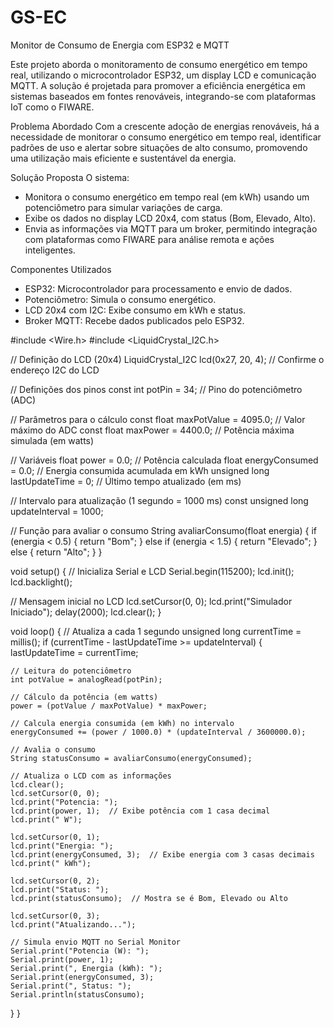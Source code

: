 # GS-EC
Monitor de Consumo de Energia com ESP32 e MQTT

Este projeto aborda o monitoramento de consumo energético em tempo real, utilizando o microcontrolador ESP32, um display LCD e comunicação MQTT. A solução é projetada para promover a eficiência energética em sistemas baseados em fontes renováveis, integrando-se com plataformas IoT como o FIWARE.

Problema Abordado
Com a crescente adoção de energias renováveis, há a necessidade de monitorar o consumo energético em tempo real, identificar padrões de uso e alertar sobre situações de alto consumo, promovendo uma utilização mais eficiente e sustentável da energia.

Solução Proposta
O sistema:
- Monitora o consumo energético em tempo real (em kWh) usando um potenciômetro para simular variações de carga.
- Exibe os dados no display LCD 20x4, com status (Bom, Elevado, Alto).
- Envia as informações via MQTT para um broker, permitindo integração com plataformas como FIWARE para análise remota e ações inteligentes.

Componentes Utilizados
- ESP32: Microcontrolador para processamento e envio de dados.
- Potenciômetro: Simula o consumo energético.
- LCD 20x4 com I2C: Exibe consumo em kWh e status.
- Broker MQTT: Recebe dados publicados pelo ESP32.

#include <Wire.h>
#include <LiquidCrystal_I2C.h>

// Definição do LCD (20x4)
LiquidCrystal_I2C lcd(0x27, 20, 4);  // Confirme o endereço I2C do LCD

// Definições dos pinos
const int potPin = 34;  // Pino do potenciômetro (ADC)

// Parâmetros para o cálculo
const float maxPotValue = 4095.0;  // Valor máximo do ADC
const float maxPower = 4400.0;      // Potência máxima simulada (em watts)

// Variáveis
float power = 0.0;          // Potência calculada
float energyConsumed = 0.0; // Energia consumida acumulada em kWh
unsigned long lastUpdateTime = 0;  // Último tempo atualizado (em ms)

// Intervalo para atualização (1 segundo = 1000 ms)
const unsigned long updateInterval = 1000;

// Função para avaliar o consumo
String avaliarConsumo(float energia) {
  if (energia < 0.5) {
    return "Bom";
  } else if (energia < 1.5) {
    return "Elevado";
  } else {
    return "Alto";
  }
}

void setup() {
  // Inicializa Serial e LCD
  Serial.begin(115200);
  lcd.init();
  lcd.backlight();

  // Mensagem inicial no LCD
  lcd.setCursor(0, 0);
  lcd.print("Simulador Iniciado");
  delay(2000);
  lcd.clear();
}

void loop() {
  // Atualiza a cada 1 segundo
  unsigned long currentTime = millis();
  if (currentTime - lastUpdateTime >= updateInterval) {
    lastUpdateTime = currentTime;

    // Leitura do potenciômetro
    int potValue = analogRead(potPin);

    // Cálculo da potência (em watts)
    power = (potValue / maxPotValue) * maxPower;

    // Calcula energia consumida (em kWh) no intervalo
    energyConsumed += (power / 1000.0) * (updateInterval / 3600000.0);

    // Avalia o consumo
    String statusConsumo = avaliarConsumo(energyConsumed);

    // Atualiza o LCD com as informações
    lcd.clear();
    lcd.setCursor(0, 0);
    lcd.print("Potencia: ");
    lcd.print(power, 1);  // Exibe potência com 1 casa decimal
    lcd.print(" W");

    lcd.setCursor(0, 1);
    lcd.print("Energia: ");
    lcd.print(energyConsumed, 3);  // Exibe energia com 3 casas decimais
    lcd.print(" kWh");

    lcd.setCursor(0, 2);
    lcd.print("Status: ");
    lcd.print(statusConsumo);  // Mostra se é Bom, Elevado ou Alto

    lcd.setCursor(0, 3);
    lcd.print("Atualizando...");

    // Simula envio MQTT no Serial Monitor
    Serial.print("Potencia (W): ");
    Serial.print(power, 1);
    Serial.print(", Energia (kWh): ");
    Serial.print(energyConsumed, 3);
    Serial.print(", Status: ");
    Serial.println(statusConsumo);
  }
}
